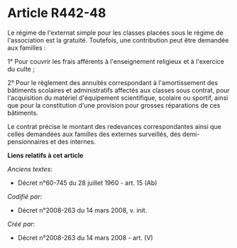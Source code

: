 # Article R442-48

Le régime de l'externat simple pour les classes placées sous le régime de l'association est la gratuité. Toutefois, une
contribution peut être demandée aux familles :

1° Pour couvrir les frais afférents à l'enseignement religieux et à l'exercice du culte ;

2° Pour le règlement des annuités correspondant à l'amortissement des bâtiments scolaires et administratifs affectés aux
classes sous contrat, pour l'acquisition du matériel d'équipement scientifique, scolaire ou sportif, ainsi que pour la
constitution d'une provision pour grosses réparations de ces bâtiments.

Le contrat précise le montant des redevances correspondantes ainsi que celles demandées aux familles des externes surveillés,
des demi-pensionnaires et des internes.

**Liens relatifs à cet article**

_Anciens textes_:

  - Décret n°60-745 du 28 juillet 1960 - art. 15 (Ab)

_Codifié par_:

  - Décret n°2008-263 du 14 mars 2008, v. init.

_Créé par_:

  - Décret n°2008-263 du 14 mars 2008 - art. (V)

